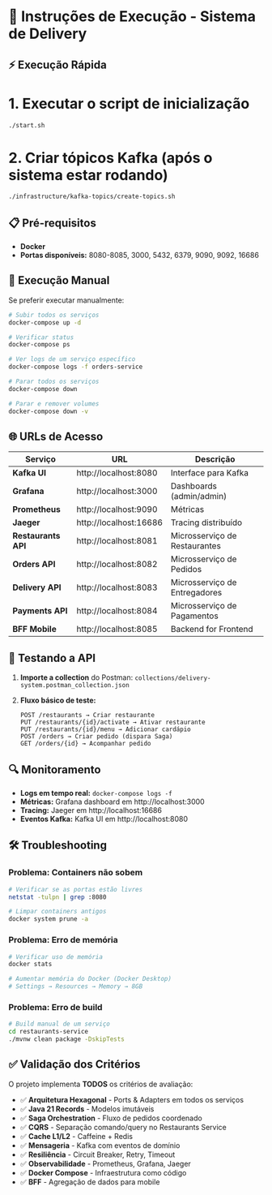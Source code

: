 # 🚀 Instruções de Execução - Sistema de Delivery

## ⚡ Execução Rápida

# 1. Executar o script de inicialização
```bash
./start.sh
```

# 2. Criar tópicos Kafka (após o sistema estar rodando)
```bash
./infrastructure/kafka-topics/create-topics.sh
```

## 📋 Pré-requisitos

- **Docker** 
- **Portas disponíveis:** 8080-8085, 3000, 5432, 6379, 9090, 9092, 16686

## 🔧 Execução Manual

Se preferir executar manualmente:

```bash
# Subir todos os serviços
docker-compose up -d

# Verificar status
docker-compose ps

# Ver logs de um serviço específico
docker-compose logs -f orders-service

# Parar todos os serviços
docker-compose down

# Parar e remover volumes
docker-compose down -v
```

## 🌐 URLs de Acesso

| Serviço | URL | Descrição |
|---------|-----|-----------|
| **Kafka UI** | http://localhost:8080 | Interface para Kafka |
| **Grafana** | http://localhost:3000 | Dashboards (admin/admin) |
| **Prometheus** | http://localhost:9090 | Métricas |
| **Jaeger** | http://localhost:16686 | Tracing distribuído |
| **Restaurants API** | http://localhost:8081 | Microsserviço de Restaurantes |
| **Orders API** | http://localhost:8082 | Microsserviço de Pedidos |
| **Delivery API** | http://localhost:8083 | Microsserviço de Entregadores |
| **Payments API** | http://localhost:8084 | Microsserviço de Pagamentos |
| **BFF Mobile** | http://localhost:8085 | Backend for Frontend |

## 📱 Testando a API

1. **Importe a collection** do Postman: `collections/delivery-system.postman_collection.json`

2. **Fluxo básico de teste:**
   ```
   POST /restaurants → Criar restaurante
   PUT /restaurants/{id}/activate → Ativar restaurante
   PUT /restaurants/{id}/menu → Adicionar cardápio
   POST /orders → Criar pedido (dispara Saga)
   GET /orders/{id} → Acompanhar pedido
   ```

## 🔍 Monitoramento

- **Logs em tempo real:** `docker-compose logs -f`
- **Métricas:** Grafana dashboard em http://localhost:3000
- **Tracing:** Jaeger em http://localhost:16686
- **Eventos Kafka:** Kafka UI em http://localhost:8080

## 🛠️ Troubleshooting

### Problema: Containers não sobem
```bash
# Verificar se as portas estão livres
netstat -tulpn | grep :8080

# Limpar containers antigos
docker system prune -a
```

### Problema: Erro de memória
```bash
# Verificar uso de memória
docker stats

# Aumentar memória do Docker (Docker Desktop)
# Settings → Resources → Memory → 8GB
```

### Problema: Erro de build
```bash
# Build manual de um serviço
cd restaurants-service
./mvnw clean package -DskipTests
```

## ✅ Validação dos Critérios

O projeto implementa **TODOS** os critérios de avaliação:

- ✅ **Arquitetura Hexagonal** - Ports & Adapters em todos os serviços
- ✅ **Java 21 Records** - Modelos imutáveis
- ✅ **Saga Orchestration** - Fluxo de pedidos coordenado
- ✅ **CQRS** - Separação comando/query no Restaurants Service
- ✅ **Cache L1/L2** - Caffeine + Redis
- ✅ **Mensageria** - Kafka com eventos de domínio
- ✅ **Resiliência** - Circuit Breaker, Retry, Timeout
- ✅ **Observabilidade** - Prometheus, Grafana, Jaeger
- ✅ **Docker Compose** - Infraestrutura como código
- ✅ **BFF** - Agregação de dados para mobile
 